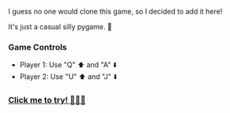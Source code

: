 I guess no one would clone this game, 
so I decided to add it here! 

It's just a casual silly pygame. 🤡

### Game Controls
- Player 1: Use "Q" ⬆️ and "A" ⬇️
- Player 2: Use "U" ⬆️ and "J" ⬇️

### [Click me to try! 🔪🔪🔪](https://wasi87.github.io/pygame/)
